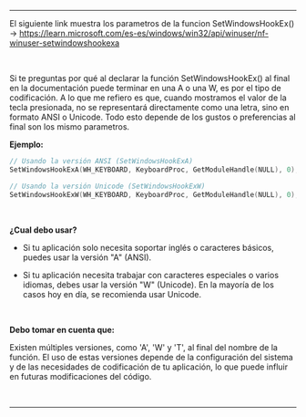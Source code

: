 

---

El siguiente link muestra los parametros de la funcion SetWindowsHookEx() -> https://learn.microsoft.com/es-es/windows/win32/api/winuser/nf-winuser-setwindowshookexa

<br>

Si te preguntas por qué al declarar la función SetWindowsHookEx() al final en la documentación puede terminar en una A o una W, es por el tipo de codificación. 
A lo que me refiero es que, cuando mostramos el valor de la tecla presionada, no se representará directamente como una letra, sino en formato ANSI o Unicode.
Todo esto depende de los gustos o preferencias al final son los mismo parametros.

**Ejemplo:**

```c++
// Usando la versión ANSI (SetWindowsHookExA)
SetWindowsHookExA(WH_KEYBOARD, KeyboardProc, GetModuleHandle(NULL), 0);

// Usando la versión Unicode (SetWindowsHookExW)
SetWindowsHookExW(WH_KEYBOARD, KeyboardProc, GetModuleHandle(NULL), 0);
```

<br>

**¿Cual debo usar?**

- Si tu aplicación solo necesita soportar inglés o caracteres básicos, puedes usar la versión "A" (ANSI).

- Si tu aplicación necesita trabajar con caracteres especiales o varios idiomas, debes usar la versión "W" (Unicode).
En la mayoría de los casos hoy en día, se recomienda usar Unicode.

<br>

**Debo tomar en cuenta que:**

Existen múltiples versiones, como 'A', 'W' y 'T', al final del nombre de la función. El uso de estas versiones depende de la configuración del
sistema y de las necesidades de codificación de tu aplicación, lo que puede influir en futuras modificaciones del código.

<br>

---
